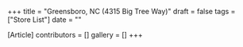 +++
title = "Greensboro, NC (4315 Big Tree Way)"
draft = false
tags = ["Store List"]
date = ""

[Article]
contributors = []
gallery = []
+++